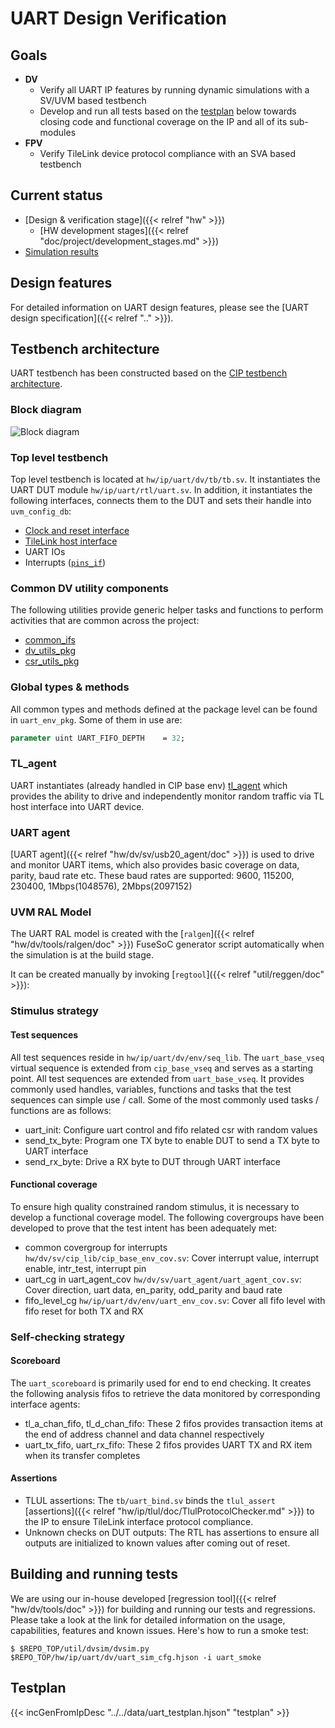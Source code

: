 # UART Design Verification


## Goals
* **DV**
  * Verify all UART IP features by running dynamic simulations with a SV/UVM based testbench
  * Develop and run all tests based on the [testplan](#testplan) below towards closing code and functional coverage on the IP and all of its sub-modules
* **FPV**
  * Verify TileLink device protocol compliance with an SVA based testbench

## Current status
* [Design & verification stage]({{< relref "hw" >}})
  * [HW development stages]({{< relref "doc/project/development_stages.md" >}})
* [Simulation results](https://reports.opentitan.org/hw/ip/uart/dv/latest/report.html)

## Design features
For detailed information on UART design features, please see the [UART design specification]({{< relref ".." >}}).

## Testbench architecture
UART testbench has been constructed based on the
[CIP testbench architecture](../../../../dv/sv/cip_lib/index.html).

### Block diagram
![Block diagram](tb.svg)

### Top level testbench
Top level testbench is located at `hw/ip/uart/dv/tb/tb.sv`. It instantiates the UART DUT module `hw/ip/uart/rtl/uart.sv`.
In addition, it instantiates the following interfaces, connects them to the DUT and sets their handle into `uvm_config_db`:
* [Clock and reset interface](../../../../dv/sv/common_ifs/index.html)
* [TileLink host interface](../../../../dv/sv/tl_agent/index.html)
* UART IOs
* Interrupts ([`pins_if`](../../../../dv/sv/common_ifs/index.html))

### Common DV utility components
The following utilities provide generic helper tasks and functions to perform activities that are common across the project:
* [common_ifs](../../../../dv/sv/common_ifs/index.html)
* [dv_utils_pkg](../../../../dv/sv/dv_utils/index.html)
* [csr_utils_pkg](../../../../dv/sv/csr_utils/index.html)

### Global types & methods
All common types and methods defined at the package level can be found in
`uart_env_pkg`. Some of them in use are:
```systemverilog
parameter uint UART_FIFO_DEPTH    = 32;
```

### TL_agent
UART instantiates (already handled in CIP base env) [tl_agent](../../../../dv/sv/tl_agent/index.html)
which provides the ability to drive and independently monitor random traffic via
TL host interface into UART device.

### UART agent
[UART agent]({{< relref "hw/dv/sv/usb20_agent/doc" >}}) is used to drive and monitor UART items, which also provides basic coverage on
data, parity, baud rate etc.
These baud rates are supported: 9600, 115200, 230400, 1Mbps(1048576), 2Mbps(2097152)

### UVM RAL Model
The UART RAL model is created with the [`ralgen`]({{< relref "hw/dv/tools/ralgen/doc" >}}) FuseSoC generator script automatically when the simulation is at the build stage.

It can be created manually by invoking [`regtool`]({{< relref "util/reggen/doc" >}}):

### Stimulus strategy
#### Test sequences
All test sequences reside in `hw/ip/uart/dv/env/seq_lib`.
The `uart_base_vseq` virtual sequence is extended from `cip_base_vseq` and serves as a starting point.
All test sequences are extended from `uart_base_vseq`.
It provides commonly used handles, variables, functions and tasks that the test sequences can simple use / call.
Some of the most commonly used tasks / functions are as follows:
* uart_init:    Configure uart control and fifo related csr with random values
* send_tx_byte: Program one TX byte to enable DUT to send a TX byte to UART interface
* send_rx_byte: Drive a RX byte to DUT through UART interface

#### Functional coverage
To ensure high quality constrained random stimulus, it is necessary to develop a functional coverage model.
The following covergroups have been developed to prove that the test intent has been adequately met:
* common covergroup for interrupts `hw/dv/sv/cip_lib/cip_base_env_cov.sv`: Cover interrupt value, interrupt enable, intr_test, interrupt pin
* uart_cg in uart_agent_cov `hw/dv/sv/uart_agent/uart_agent_cov.sv`:       Cover direction, uart data, en_parity, odd_parity and baud rate
* fifo_level_cg `hw/ip/uart/dv/env/uart_env_cov.sv`:                       Cover all fifo level with fifo reset for both TX and RX

### Self-checking strategy
#### Scoreboard
The `uart_scoreboard` is primarily used for end to end checking.
It creates the following analysis fifos to retrieve the data monitored by corresponding interface agents:
* tl_a_chan_fifo, tl_d_chan_fifo: These 2 fifos provides transaction items at the end of address channel and
  data channel respectively
* uart_tx_fifo, uart_rx_fifo:     These 2 fifos provides UART TX and RX item when its transfer completes

#### Assertions
* TLUL assertions: The `tb/uart_bind.sv` binds the `tlul_assert` [assertions]({{< relref "hw/ip/tlul/doc/TlulProtocolChecker.md" >}}) to the IP to ensure TileLink interface protocol compliance.
* Unknown checks on DUT outputs: The RTL has assertions to ensure all outputs are initialized to known values after coming out of reset.

## Building and running tests
We are using our in-house developed [regression tool]({{< relref "hw/dv/tools/doc" >}}) for building and running our tests and regressions.
Please take a look at the link for detailed information on the usage, capabilities, features and known issues.
Here's how to run a smoke test:
```console
$ $REPO_TOP/util/dvsim/dvsim.py $REPO_TOP/hw/ip/uart/dv/uart_sim_cfg.hjson -i uart_smoke
```

## Testplan
{{< incGenFromIpDesc "../../data/uart_testplan.hjson" "testplan" >}}
